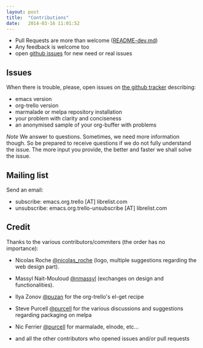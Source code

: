 ```yaml
---
layout: post
title:  "Contributions"
date:   2014-03-16 11:01:52
---
```


- Pull Requests are more than welcome ([README-dev.md](https://github.com/org-trello/org-trello/blob/master/README-dev.md))
- Any feedback is welcome too
- open [github issues](https://github.com/org-trello/org-trello/issues?state=open) for new need or real issues

## Issues

When there is trouble, please, open issues on [the github tracker](https://github.com/org-trello/org-trello/issues?state=open) describing:

- emacs version
- org-trello version
- marmalade or melpa repository installation
- your problem with clarity and conciseness
- an anonymised sample of your org-buffer with problems

*Note*
We answer to questions. Sometimes, we need more information though.
So be prepared to receive questions if we do not fully understand the issue.
The more input you provide, the better and faster we shall solve the issue.

## Mailing list

Send an email:

- subscribe: emacs.org.trello [AT] librelist.com
- unsubscribe: emacs.org.trello-unsubscribe [AT] librelist.com

## Credit

Thanks to the various contributors/commiters (the order has no importance):

- Nicolas Roche [@nicolas_roche](https://twitter.com/nicolas_roche) (logo, multiple suggestions regarding the web design part).
- Massyl Nait-Mouloud [@nmassyl](https://twitter.com/nmassyl) (exchanges on design and functionalities).
- Ilya Zonov [@puzan](https://github.com/puzan) for the org-trello's el-get recipe
- Steve Purcell [@purcell](https://github.com/purcell) for the various discussions and suggestions regarding packaging on melpa
- Nic Ferrier [@purcell](https://github.com/nicferrier) for marmalade, elnode, etc...

- and all the other contributors who opened issues and/or pull requests
